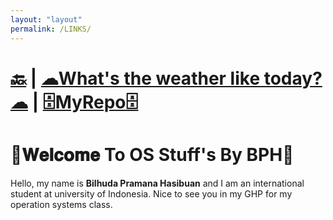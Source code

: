 ```yaml
---
layout: "layout"
permalink: /LINKS/
---
```


# [🔙](https://bilhudapramana.github.io/os212/) | [☁What's the weather like today?☁](https://www.bmkg.go.id/cuaca/prakiraan-cuaca-indonesia.bmkg?lang=EN) | [🗄MyRepo🗄](https://github.com/bilhudapramana/os212)

#  📣𝐖𝐞𝐥𝐜𝐨𝐦𝐞 To OS Stuff's By BPH📣
Hello, my name is **Bilhuda Pramana Hasibuan** and I am an international student at university of Indonesia. Nice to see you in my GHP for my operation systems class.
